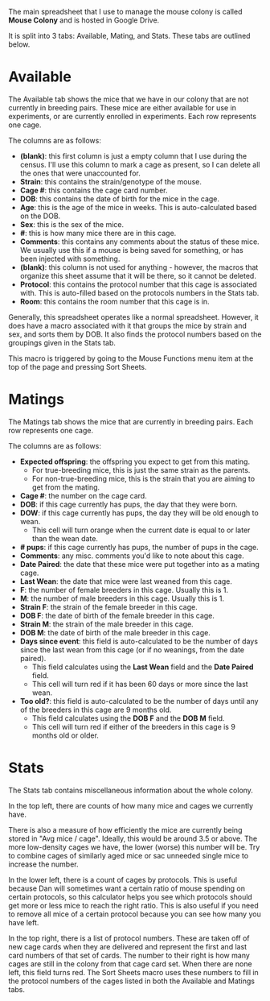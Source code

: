 <!-- TITLE: Mouse Colony Spreadsheet -->

The main spreadsheet that I use to manage the mouse colony is called **Mouse Colony** and is hosted in Google Drive.

It is split into 3 tabs: Available, Mating, and Stats. These tabs are outlined below.
# Available
The Available tab shows the mice that we have in our colony that are not currently in breeding pairs. These mice are either available for use in experiments, or are currently enrolled in experiments. Each row represents one cage.

The columns are as follows:

* **(blank)**: this first column is just a empty column that I use during the census. I'll use this column to mark a cage as present, so I can delete all the ones that were unaccounted for.
* **Strain**: this contains the strain/genotype of the mouse.
* **Cage #**: this contains the cage card number.
* **DOB**: this contains the date of birth for the mice in the cage.
* **Age**: this is the age of the mice in weeks. This is auto-calculated based on the DOB.
* **Sex**: this is the sex of the mice.
* **#**: this is how many mice there are in this cage.
* **Comments**: this contains any comments about the status of these mice. We usually use this if a mouse is being saved for something, or has been injected with something.
* **(blank)**: this column is not used for anything - however, the macros that organize this sheet assume that it will be there, so it cannot be deleted.
* **Protocol**: this contains the protocol number that this cage is associated with. This is auto-filled based on the protocols numbers in the Stats tab.
* **Room**: this contains the room number that this cage is in.

Generally, this spreadsheet operates like a normal spreadsheet. However, it does have a macro associated with it that groups the mice by strain and sex, and sorts them by DOB. It also finds the protocol numbers based on the groupings given in the Stats tab.

This macro is triggered by going to the Mouse Functions menu item at the top of the page and pressing Sort Sheets.

# Matings
The Matings tab shows the mice that are currently in breeding pairs. Each row represents one cage.

The columns are as follows: 

* **Expected offspring**: the offspring you expect to get from this mating.
  *  For true-breeding mice, this is just the same strain as the parents.
  *  For non-true-breeding mice, this is the strain that you are aiming to get from the mating.
* **Cage #**: the number on the cage card.
* **DOB**: if this cage currently has pups, the day that they were born.
* **DOW**: if this cage currently has pups, the day they will be old enough to wean.
  * This cell will turn orange when the current date is equal to or later than the wean date.
* **# pups**: if this cage currently has pups, the number of pups in the cage.
* **Comments**: any misc. comments you'd like to note about this cage.
* **Date Paired**: the date that these mice were put together into as a mating cage.
* **Last Wean**: the date that mice were last weaned from this cage.
* **F**: the number of female breeders in this cage. Usually this is 1.
* **M**: the number of male breeders in this cage. Usually this is 1.	
* **Strain F**: the strain of the female breeder in this cage.	
* **DOB F**: the date of birth of the female breeder in this cage.	
* **Strain M**: the strain of the male breeder in this cage.
* **DOB M**: the date of birth of the male breeder in this cage.
* **Days since event**: this field is auto-calculated to be the number of days since the last wean from this cage (or if no weanings, from the date paired).
  * This field calculates using the **Last Wean** field and the **Date Paired** field.
  * This cell will turn red if it has been 60 days or more since the last wean.
* **Too old?**: this field is auto-calculated to be the number of days until any of the breeders in this cage are 9 months old.
  * This field calculates using the **DOB F** and the **DOB M** field.
  * This cell will turn red if either of the breeders in this cage is 9 months old or older.

# Stats
The Stats tab contains miscellaneous information about the whole colony. 

In the top left, there are counts of how many mice and cages we currently have. 

There is also a measure of how efficiently the mice are currently being stored in "Avg mice / cage". Ideally, this would be around 3.5 or above. The more low-density cages we have, the lower (worse) this number will be. Try to combine cages of similarly aged mice or sac unneeded single mice to increase the number.

In the lower left, there is a count of cages by protocols. This is useful because Dan will sometimes want a certain ratio of mouse spending on certain protocols, so this calculator helps you see which protocols should get more or less mice to reach the right ratio. This is also useful if you need to remove all mice of a certain protocol because you can see how many you have left.

In the top right, there is a list of protocol numbers. These are taken off of new cage cards when they are delivered and represent the first and last card numbers of that set of cards. The number to their right is how many cages are still in the colony from that cage card set. When there are none left, this field turns red. The Sort Sheets macro uses these numbers to fill in the protocol numbers of the cages listed in both the Available and Matings tabs.